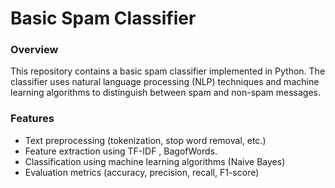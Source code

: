# Basic Spam Classifier
### Overview
This repository contains a basic spam classifier implemented in Python. The classifier uses natural language processing (NLP) techniques and machine learning algorithms to distinguish between spam and non-spam messages.

### Features
- Text preprocessing (tokenization, stop word removal, etc.)
- Feature extraction using TF-IDF , BagofWords.
- Classification using machine learning algorithms (Naive Bayes)
- Evaluation metrics (accuracy, precision, recall, F1-score)
